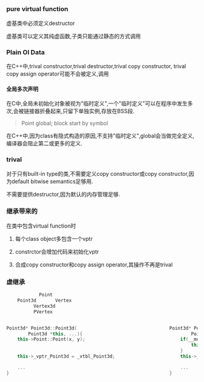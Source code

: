 ##

### pure virtual function

虚基类中必须定义destructor

虚基类可以定义其纯虚函数,子类只能通过静态的方式调用

### Plain OI Data

在C++中,trival constructor,trival destructor,trival copy constructor, trival copy assign operator可能不会被定义,调用

#### 全局多次声明

在C中,全局未初始化对象被视为"临时定义",一个"临时定义"可以在程序中发生多次,会被链接器折叠起来,只留下单独实例,存放在BSS段.
> Point global;
> block start by symbol

在C++中,因为class有隐式构造的原因,不支持"临时定义",global会当做完全定义,编译器会阻止第二或更多的定义.

### trival

对于只有built-in type的类,不需要定义copy constructor或copy constructor,因为default bitwise semantics足够用.

不需要提供destructor,因为默认的内存管理足够.

### 继承带来的

在类中包含virtual function时

1.	每个class object多包含一个vptr

2.	constrctor会增加代码来初始化vptr

3.	合成copy constructor和copy assign operator,其操作不再是trival

### 虚继承

```c++
		    Point
	Point3d		  Vertex
		  Vertex3d
		  PVertex


Point3d* Point3d::Point3d(									Point3d* Point3d::Point3d(
		Point3d *this, ...){										Point3d *this, bool __most_derived, ...)
	this->Point::Point(x, y);									if(__most_derived != false){
																	this->Point::Point(..);//由最深对象负责
																}
	this->_vptr_Point3d = _vtbl_Point3d;						this->_vptr_Point3d = _vtbl_Point3d

	...															...
}															}
```








